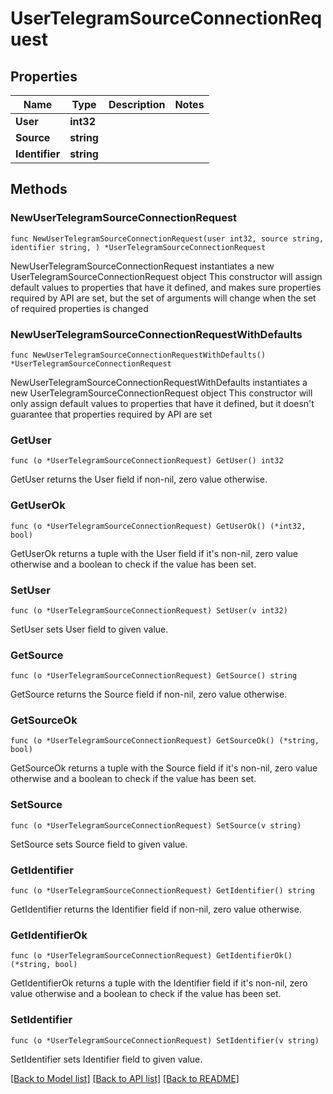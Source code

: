 # UserTelegramSourceConnectionRequest

## Properties

Name | Type | Description | Notes
------------ | ------------- | ------------- | -------------
**User** | **int32** |  | 
**Source** | **string** |  | 
**Identifier** | **string** |  | 

## Methods

### NewUserTelegramSourceConnectionRequest

`func NewUserTelegramSourceConnectionRequest(user int32, source string, identifier string, ) *UserTelegramSourceConnectionRequest`

NewUserTelegramSourceConnectionRequest instantiates a new UserTelegramSourceConnectionRequest object
This constructor will assign default values to properties that have it defined,
and makes sure properties required by API are set, but the set of arguments
will change when the set of required properties is changed

### NewUserTelegramSourceConnectionRequestWithDefaults

`func NewUserTelegramSourceConnectionRequestWithDefaults() *UserTelegramSourceConnectionRequest`

NewUserTelegramSourceConnectionRequestWithDefaults instantiates a new UserTelegramSourceConnectionRequest object
This constructor will only assign default values to properties that have it defined,
but it doesn't guarantee that properties required by API are set

### GetUser

`func (o *UserTelegramSourceConnectionRequest) GetUser() int32`

GetUser returns the User field if non-nil, zero value otherwise.

### GetUserOk

`func (o *UserTelegramSourceConnectionRequest) GetUserOk() (*int32, bool)`

GetUserOk returns a tuple with the User field if it's non-nil, zero value otherwise
and a boolean to check if the value has been set.

### SetUser

`func (o *UserTelegramSourceConnectionRequest) SetUser(v int32)`

SetUser sets User field to given value.


### GetSource

`func (o *UserTelegramSourceConnectionRequest) GetSource() string`

GetSource returns the Source field if non-nil, zero value otherwise.

### GetSourceOk

`func (o *UserTelegramSourceConnectionRequest) GetSourceOk() (*string, bool)`

GetSourceOk returns a tuple with the Source field if it's non-nil, zero value otherwise
and a boolean to check if the value has been set.

### SetSource

`func (o *UserTelegramSourceConnectionRequest) SetSource(v string)`

SetSource sets Source field to given value.


### GetIdentifier

`func (o *UserTelegramSourceConnectionRequest) GetIdentifier() string`

GetIdentifier returns the Identifier field if non-nil, zero value otherwise.

### GetIdentifierOk

`func (o *UserTelegramSourceConnectionRequest) GetIdentifierOk() (*string, bool)`

GetIdentifierOk returns a tuple with the Identifier field if it's non-nil, zero value otherwise
and a boolean to check if the value has been set.

### SetIdentifier

`func (o *UserTelegramSourceConnectionRequest) SetIdentifier(v string)`

SetIdentifier sets Identifier field to given value.



[[Back to Model list]](../README.md#documentation-for-models) [[Back to API list]](../README.md#documentation-for-api-endpoints) [[Back to README]](../README.md)


